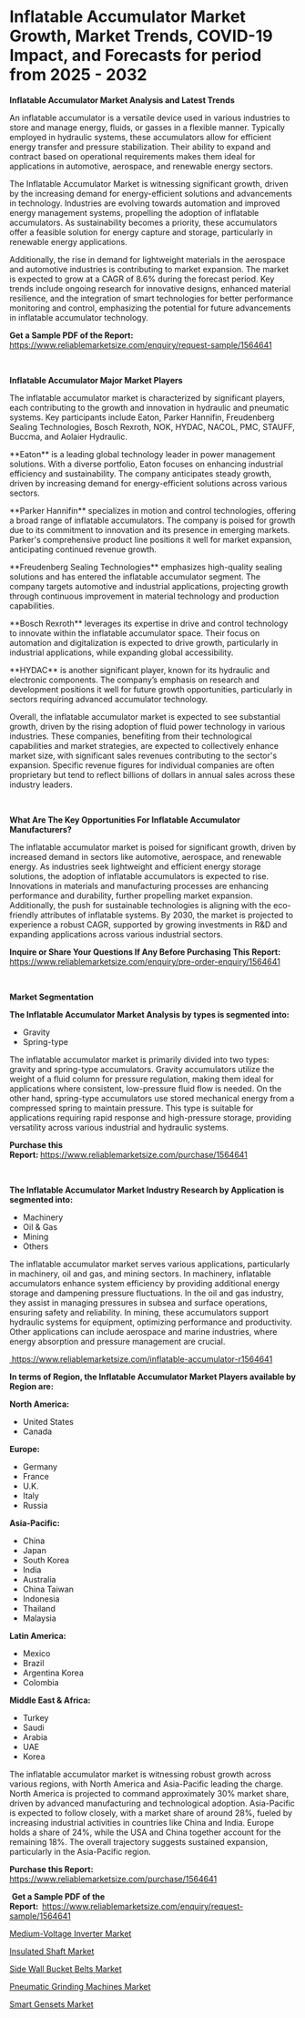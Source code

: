<p><h1>Inflatable Accumulator Market Growth, Market Trends, COVID-19 Impact, and Forecasts for period from 2025 - 2032</h1></p><p><strong>Inflatable Accumulator Market Analysis and Latest Trends</strong></p>
<p><p>An inflatable accumulator is a versatile device used in various industries to store and manage energy, fluids, or gasses in a flexible manner. Typically employed in hydraulic systems, these accumulators allow for efficient energy transfer and pressure stabilization. Their ability to expand and contract based on operational requirements makes them ideal for applications in automotive, aerospace, and renewable energy sectors.</p><p>The Inflatable Accumulator Market is witnessing significant growth, driven by the increasing demand for energy-efficient solutions and advancements in technology. Industries are evolving towards automation and improved energy management systems, propelling the adoption of inflatable accumulators. As sustainability becomes a priority, these accumulators offer a feasible solution for energy capture and storage, particularly in renewable energy applications.</p><p>Additionally, the rise in demand for lightweight materials in the aerospace and automotive industries is contributing to market expansion. The market is expected to grow at a CAGR of 8.6% during the forecast period. Key trends include ongoing research for innovative designs, enhanced material resilience, and the integration of smart technologies for better performance monitoring and control, emphasizing the potential for future advancements in inflatable accumulator technology.</p></p>
<p><strong>Get a Sample PDF of the Report:&nbsp;</strong> <a href="https://www.reliablemarketsize.com/enquiry/request-sample/1564641?utm_campaign=1991&utm_medium=2&utm_source=Github&utm_content=ia&utm_term=11042025&utm_id=inflatable-accumulator">https://www.reliablemarketsize.com/enquiry/request-sample/1564641</a></p>
<p>&nbsp;</p>
<p><strong>Inflatable Accumulator Major Market Players</strong></p>
<p><p>The inflatable accumulator market is characterized by significant players, each contributing to the growth and innovation in hydraulic and pneumatic systems. Key participants include Eaton, Parker Hannifin, Freudenberg Sealing Technologies, Bosch Rexroth, NOK, HYDAC, NACOL, PMC, STAUFF, Buccma, and Aolaier Hydraulic.</p><p>**Eaton** is a leading global technology leader in power management solutions. With a diverse portfolio, Eaton focuses on enhancing industrial efficiency and sustainability. The company anticipates steady growth, driven by increasing demand for energy-efficient solutions across various sectors.</p><p>**Parker Hannifin** specializes in motion and control technologies, offering a broad range of inflatable accumulators. The company is poised for growth due to its commitment to innovation and its presence in emerging markets. Parker's comprehensive product line positions it well for market expansion, anticipating continued revenue growth.</p><p>**Freudenberg Sealing Technologies** emphasizes high-quality sealing solutions and has entered the inflatable accumulator segment. The company targets automotive and industrial applications, projecting growth through continuous improvement in material technology and production capabilities.</p><p>**Bosch Rexroth** leverages its expertise in drive and control technology to innovate within the inflatable accumulator space. Their focus on automation and digitalization is expected to drive growth, particularly in industrial applications, while expanding global accessibility.</p><p>**HYDAC** is another significant player, known for its hydraulic and electronic components. The company’s emphasis on research and development positions it well for future growth opportunities, particularly in sectors requiring advanced accumulator technology.</p><p>Overall, the inflatable accumulator market is expected to see substantial growth, driven by the rising adoption of fluid power technology in various industries. These companies, benefiting from their technological capabilities and market strategies, are expected to collectively enhance market size, with significant sales revenues contributing to the sector's expansion. Specific revenue figures for individual companies are often proprietary but tend to reflect billions of dollars in annual sales across these industry leaders.</p></p>
<p>&nbsp;</p>
<p><strong>What Are The Key Opportunities For Inflatable Accumulator Manufacturers?</strong></p>
<p><p>The inflatable accumulator market is poised for significant growth, driven by increased demand in sectors like automotive, aerospace, and renewable energy. As industries seek lightweight and efficient energy storage solutions, the adoption of inflatable accumulators is expected to rise. Innovations in materials and manufacturing processes are enhancing performance and durability, further propelling market expansion. Additionally, the push for sustainable technologies is aligning with the eco-friendly attributes of inflatable systems. By 2030, the market is projected to experience a robust CAGR, supported by growing investments in R&D and expanding applications across various industrial sectors.</p></p>
<p><strong>Inquire or Share Your Questions If Any Before Purchasing This Report:</strong> <a href="https://www.reliablemarketsize.com/enquiry/pre-order-enquiry/1564641?utm_campaign=1991&utm_medium=2&utm_source=Github&utm_content=ia&utm_term=11042025&utm_id=inflatable-accumulator">https://www.reliablemarketsize.com/enquiry/pre-order-enquiry/1564641</a></p>
<p>&nbsp;</p>
<p><strong>Market Segmentation</strong></p>
<p><strong>The Inflatable Accumulator Market Analysis by types is segmented into:</strong></p>
<p><ul><li>Gravity</li><li>Spring-type</li></ul></p>
<p><p>The inflatable accumulator market is primarily divided into two types: gravity and spring-type accumulators. Gravity accumulators utilize the weight of a fluid column for pressure regulation, making them ideal for applications where consistent, low-pressure fluid flow is needed. On the other hand, spring-type accumulators use stored mechanical energy from a compressed spring to maintain pressure. This type is suitable for applications requiring rapid response and high-pressure storage, providing versatility across various industrial and hydraulic systems.</p></p>
<p><strong>Purchase this Report:&nbsp;</strong><a href="https://www.reliablemarketsize.com/purchase/1564641?utm_campaign=1991&utm_medium=2&utm_source=Github&utm_content=ia&utm_term=11042025&utm_id=inflatable-accumulator">https://www.reliablemarketsize.com/purchase/1564641</a></p>
<p>&nbsp;</p>
<p><strong>The Inflatable Accumulator Market Industry Research by Application is segmented into:</strong></p>
<p><ul><li>Machinery</li><li>Oil & Gas</li><li>Mining</li><li>Others</li></ul></p>
<p><p>The inflatable accumulator market serves various applications, particularly in machinery, oil and gas, and mining sectors. In machinery, inflatable accumulators enhance system efficiency by providing additional energy storage and dampening pressure fluctuations. In the oil and gas industry, they assist in managing pressures in subsea and surface operations, ensuring safety and reliability. In mining, these accumulators support hydraulic systems for equipment, optimizing performance and productivity. Other applications can include aerospace and marine industries, where energy absorption and pressure management are crucial.</p></p>
<p><a href="https://www.reliablemarketsize.com/inflatable-accumulator-r1564641?utm_campaign=1991&utm_medium=2&utm_source=Github&utm_content=ia&utm_term=11042025&utm_id=inflatable-accumulator">&nbsp;https://www.reliablemarketsize.com/inflatable-accumulator-r1564641</a></p>
<p><strong>In terms of Region, the Inflatable Accumulator Market Players available by Region are:</strong></p>
<p>
    <p> <strong> North America: </strong>
        <ul>
            <li>United States</li>
            <li>Canada</li>
        </ul>
        </p> 
    <p> <strong> Europe: </strong>
        <ul>
            <li>Germany</li>
            <li>France</li>
            <li>U.K.</li>
            <li>Italy</li>
            <li>Russia</li>
        </ul>
        </p> 
    <p> <strong> Asia-Pacific: </strong>
        <ul>
            <li>China</li>
            <li>Japan</li>
            <li>South Korea</li>
            <li>India</li>
            <li>Australia</li>
            <li>China Taiwan</li>
            <li>Indonesia</li>
            <li>Thailand</li>
            <li>Malaysia</li>
        </ul>
        </p> 
    <p> <strong> Latin America: </strong>
        <ul>
            <li>Mexico</li>
            <li>Brazil</li>
            <li>Argentina Korea</li>
            <li>Colombia</li>
        </ul>
        </p> 
    <p> <strong> Middle East & Africa: </strong>
        <ul>
            <li>Turkey</li>
            <li>Saudi</li>
            <li>Arabia</li>
            <li>UAE</li>
            <li>Korea</li>
        </ul>
    </p>
    </p>
<p><p>The inflatable accumulator market is witnessing robust growth across various regions, with North America and Asia-Pacific leading the charge. North America is projected to command approximately 30% market share, driven by advanced manufacturing and technological adoption. Asia-Pacific is expected to follow closely, with a market share of around 28%, fueled by increasing industrial activities in countries like China and India. Europe holds a share of 24%, while the USA and China together account for the remaining 18%. The overall trajectory suggests sustained expansion, particularly in the Asia-Pacific region.</p></p>
<p><strong>Purchase this Report: </strong><a href="https://www.reliablemarketsize.com/purchase/1564641?utm_campaign=1991&utm_medium=2&utm_source=Github&utm_content=ia&utm_term=11042025&utm_id=inflatable-accumulator">https://www.reliablemarketsize.com/purchase/1564641</a></p>
<p>&nbsp;<strong>Get a Sample PDF of the Report:&nbsp;&nbsp;</strong><a href="https://www.reliablemarketsize.com/enquiry/request-sample/1564641?utm_campaign=1991&utm_medium=2&utm_source=Github&utm_content=ia&utm_term=11042025&utm_id=inflatable-accumulator">https://www.reliablemarketsize.com/enquiry/request-sample/1564641</a></p>
<p><strong></strong></p>
<p><p><a href="https://github.com/ygfu6u/Market-Research-Report-List-2/blob/main/medium-voltage-inverter-market.md?utm_campaign=1991&utm_medium=2&utm_source=Github&utm_content=ia&utm_term=11042025&utm_id=inflatable-accumulator">Medium-Voltage Inverter Market</a></p><p><a href="https://github.com/barnickclara79/Market-Research-Report-List-1/blob/main/insulated-shaft-market.md?utm_campaign=1991&utm_medium=2&utm_source=Github&utm_content=ia&utm_term=11042025&utm_id=inflatable-accumulator">Insulated Shaft Market</a></p><p><a href="https://github.com/waverlyam689/Market-Research-Report-List-1/blob/main/side-wall-bucket-belts-market.md?utm_campaign=1991&utm_medium=2&utm_source=Github&utm_content=ia&utm_term=11042025&utm_id=inflatable-accumulator">Side Wall Bucket Belts Market</a></p><p><a href="https://github.com/JubayerMia832/Market-Research-Report-List-2/blob/main/pneumatic-grinding-machines-market.md?utm_campaign=1991&utm_medium=2&utm_source=Github&utm_content=ia&utm_term=11042025&utm_id=inflatable-accumulator">Pneumatic Grinding Machines Market</a></p><p><a href="https://github.com/leopardmicheal7019/Market-Research-Report-List-1/blob/main/smart-gensets-market.md?utm_campaign=1991&utm_medium=2&utm_source=Github&utm_content=ia&utm_term=11042025&utm_id=inflatable-accumulator">Smart Gensets Market</a></p></p>